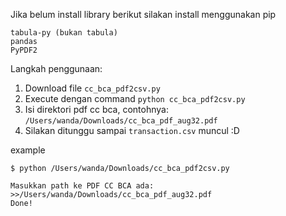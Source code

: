 Jika belum install library berikut silakan install menggunakan pip
```
tabula-py (bukan tabula)
pandas
PyPDF2
```

Langkah penggunaan:
1. Download file `cc_bca_pdf2csv.py`
2. Execute dengan command `python cc_bca_pdf2csv.py`
3. Isi direktori pdf cc bca, contohnya: `/Users/wanda/Downloads/cc_bca_pdf_aug32.pdf`
4. Silakan ditunggu sampai `transaction.csv` muncul :D

example
```
$ python /Users/wanda/Downloads/cc_bca_pdf2csv.py

Masukkan path ke PDF CC BCA ada:
>>/Users/wanda/Downloads/cc_bca_pdf_aug32.pdf
Done!
```
